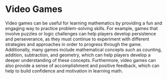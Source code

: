 # Video Games

Video games can be useful for learning mathematics by providing a fun and engaging way to practice problem-solving skills. For example, games that involve puzzles or logic challenges can help players develop persistence and perseverance, as they must continue to experiment with different strategies and approaches in order to progress through the game. Additionally, many games include mathematical concepts such as counting, addition, subtraction, and geometry, which can help players develop a deeper understanding of these concepts. Furthermore, video games can also provide a sense of accomplishment and positive feedback, which can help to build confidence and motivation in learning math.
